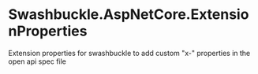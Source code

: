 # Swashbuckle.AspNetCore.ExtensionProperties
Extension properties for swashbuckle to add custom "x-" properties in the open api spec file

